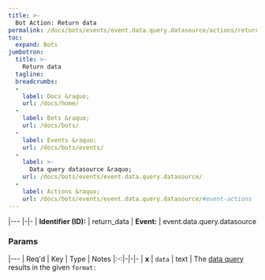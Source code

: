 ```yaml
---
title: >-
  Bot Action: Return data
permalink: /docs/bots/events/event.data.query.datasource/actions/return_data/
toc:
  expand: Bots
jumbotron:
  title: >-
    Return data
  tagline: 
  breadcrumbs:
  -
    label: Docs &raquo;
    url: /docs/home/
  -
    label: Bots &raquo;
    url: /docs/bots/
  -
    label: Events &raquo;
    url: /docs/bots/events/
  -
    label: >-
      Data query datasource &raquo;
    url: /docs/bots/events/event.data.query.datasource/
  -
    label: Actions &raquo;
    url: /docs/bots/events/event.data.query.datasource/#event-actions
---
```


|---
|-|-
| **Identifier (ID):** | return_data
| **Event:** | event.data.query.datasource

### Params

|---
| Req'd | Key | Type | Notes
|:-:|-|-|-
| **x** | `data` | text | The [data query](/docs/data-queries/) results in the given `format:`
